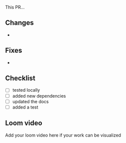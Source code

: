 This PR...

## Changes

-

## Fixes

-

## Checklist

- [ ] tested locally
- [ ] added new dependencies
- [ ] updated the docs
- [ ] added a test

## Loom video

Add your loom video here if your work can be visualized
